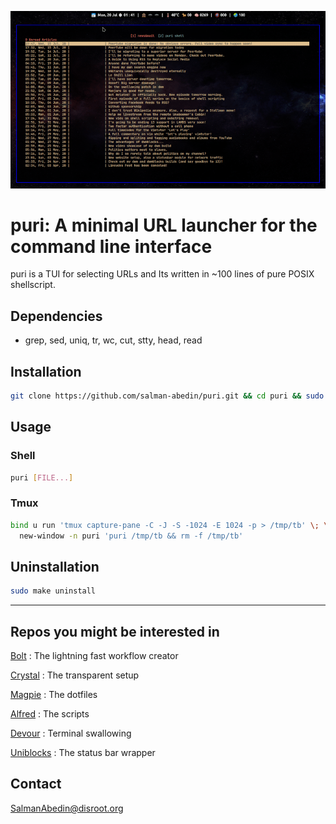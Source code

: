 ![](preview.gif)

# puri: A minimal URL launcher for the command line interface

puri is a TUI for selecting URLs and Its written in ~100 lines of pure POSIX shellscript.

## Dependencies

-  grep, sed, uniq, tr, wc, cut, stty, head, read

## Installation

```sh
git clone https://github.com/salman-abedin/puri.git && cd puri && sudo make install
```

## Usage

### Shell

```sh
puri [FILE...]
```

### Tmux

```sh
bind u run 'tmux capture-pane -C -J -S -1024 -E 1024 -p > /tmp/tb' \; \
  new-window -n puri 'puri /tmp/tb && rm -f /tmp/tb'
```

## Uninstallation

```sh
sudo make uninstall
```

---

## Repos you might be interested in

[Bolt](https://github.com/salman-abedin/bolt)
: The lightning fast workflow creator

[Crystal](https://github.com/salman-abedin/crystal)
: The transparent setup

[Magpie](https://github.com/salman-abedin/magpie)
: The dotfiles

[Alfred](https://github.com/salman-abedin/alfred)
: The scripts

[Devour](https://github.com/salman-abedin/devour)
: Terminal swallowing

[Uniblocks](https://github.com/salman-abedin/uniblocks)
: The status bar wrapper

## Contact

SalmanAbedin@disroot.org

